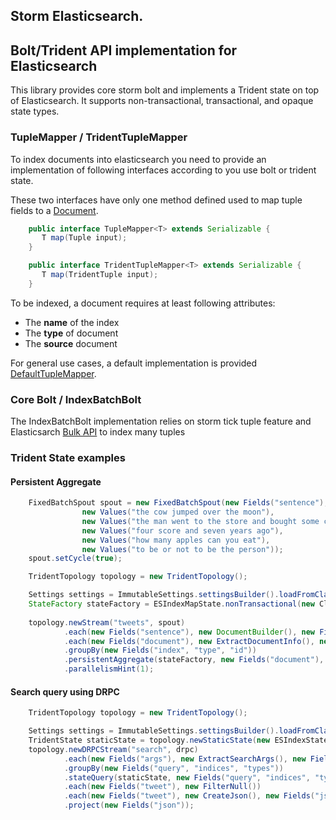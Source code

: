 Storm Elasticsearch.
-------------------

## Bolt/Trident API implementation for Elasticsearch

This library provides core storm bolt and implements a Trident state on top of Elasticsearch.
It supports non-transactional, transactional, and opaque state types.

### TupleMapper / TridentTupleMapper
To index documents into elasticsearch you need to provide an implementation of following interfaces according to
you use bolt or trident state.

These two interfaces have only one method defined used to map tuple fields to a [Document](https://github.com/fhussonnois/storm-trident-elasticsearch/blob/master/src/main/java/com/github/fhuss/storm/elasticsearch/Document.java).

```java
    public interface TupleMapper<T> extends Serializable {
       T map(Tuple input);
    }
```

```java
    public interface TridentTupleMapper<T> extends Serializable {
       T map(TridentTuple input);
    }
```

To be indexed, a document requires at least following attributes:

- The **name** of the index
- The **type** of document
- The **source** document
    
For general use cases, a default implementation is provided [DefaultTupleMapper](https://github.com/fhussonnois/storm-trident-elasticsearch/blob/master/src/main/java/com/github/fhuss/storm/elasticsearch/mapper/impl/DefaultTupleMapper.java).

### Core Bolt / IndexBatchBolt
The IndexBatchBolt implementation relies on storm tick tuple feature and Elasticsarch [Bulk API](http://www.elasticsearch.org/guide/en/elasticsearch/reference/current/docs-bulk.html) to 
index many tuples

### Trident State examples
#### Persistent Aggregate

```java
    FixedBatchSpout spout = new FixedBatchSpout(new Fields("sentence"), 3,
                new Values("the cow jumped over the moon"),
                new Values("the man went to the store and bought some candy"),
                new Values("four score and seven years ago"),
                new Values("how many apples can you eat"),
                new Values("to be or not to be the person"));
    spout.setCycle(true);

    TridentTopology topology = new TridentTopology();

    Settings settings = ImmutableSettings.settingsBuilder().loadFromClasspath("elasticsearch.yml").build();
    StateFactory stateFactory = ESIndexMapState.nonTransactional(new ClientFactory.LocalTransport(settings.getAsMap()), Tweet.class);
        
    topology.newStream("tweets", spout)
            .each(new Fields("sentence"), new DocumentBuilder(), new Fields("document"))
            .each(new Fields("document"), new ExtractDocumentInfo(), new Fields("id", "index", "type"))
            .groupBy(new Fields("index", "type", "id"))
            .persistentAggregate(stateFactory, new Fields("document"), new TweetBuilder(), new Fields("tweet"))
            .parallelismHint(1);
```

#### Search query using DRPC
```java
    TridentTopology topology = new TridentTopology();

    Settings settings = ImmutableSettings.settingsBuilder().loadFromClasspath("elasticsearch.yml").build();
    TridentState staticState = topology.newStaticState(new ESIndexState.Factory<>(new LocalTransport(settings.getAsMap()), Tweet.class));
    topology.newDRPCStream("search", drpc)
            .each(new Fields("args"), new ExtractSearchArgs(), new Fields("query", "indices", "types"))
            .groupBy(new Fields("query", "indices", "types"))
            .stateQuery(staticState, new Fields("query", "indices", "types"), new QuerySearchIndexQuery(), new Fields("tweet"))
            .each(new Fields("tweet"), new FilterNull())
            .each(new Fields("tweet"), new CreateJson(), new Fields("json"))
            .project(new Fields("json"));
```